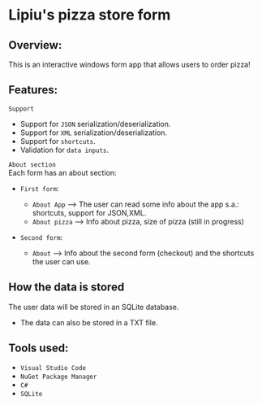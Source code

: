 # Lipiu's pizza store form
## Overview:
This is an interactive windows form app that allows users to order pizza!
##
## Features:
`Support`
* Support for `JSON` serialization/deserialization.
* Support for `XML` serialization/deserialization.
* Support for `shortcuts`.
* Validation for `data inputs`.

`About section`\
Each form has an about section:
* `First form`:
  * `About App` --> The user can read some info about the app s.a.: shortcuts, support for JSON,XML.
  * `About pizza` --> Info about pizza, size of pizza (still in progress)

* `Second form`:
  * `About` --> Info about the second form (checkout) and the shortcuts the user can use.

##
## How the data is stored
The user data will be stored in an SQLite database.
 * The data can also be stored in a TXT file.

##
## Tools used:
* `Visual Studio Code`
* `NuGet Package Manager`
* `C#`
* `SQLite`
